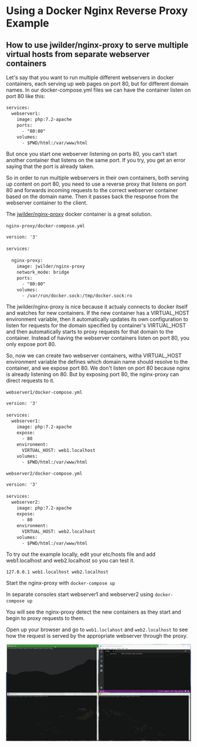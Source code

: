 # Using a Docker Nginx Reverse Proxy Example
## How to use jwilder/nginx-proxy to serve multiple virtual hosts from separate webserver containers

Let's say that you want to run multiple different webservers in docker containers, each serving up web pages on port 80, but for different domain names. In our docker-compose.yml files we can have the container listen on port 80 like this:

```
services:
  webserver1:
    image: php:7.2-apache
    ports:
      - "80:80"
    volumes:
      - $PWD/html:/var/www/html
```

But once you start one webserver listening on ports 80, you can't start another container that listens on the same port. If you try, you get an error saying that the port is already taken.

So in order to run multiple webservers in their own containers, both serving up content on port 80, you need to use a reverse proxy that listens on port 80 and forwards incoming requests to the correct webserver container based on the domain name. Then it passes back the response from the webserver container to the client.

The [jwilder/nginx-proxy](https://github.com/jwilder/nginx-proxy) docker container is a great solution.

`nginx-proxy/docker-compose.yml`
```
version: '3'

services:

  nginx-proxy:
    image: jwilder/nginx-proxy
    network_mode: bridge
    ports:
      - "80:80"
    volumes:
      - /var/run/docker.sock:/tmp/docker.sock:ro
```

The jwilder/nginx-proxy is nice because it actualy connects to docker itself and watches for new containers. If the new container has a VIRTUAL_HOST environment variable, then it automatically updates its own configuration to listen for requests for the domain specified by container's VIRTUAL_HOST and then automatically starts to proxy requests for that domain to the container. Instead of having the webserver containers listen on port 80, you only expose port 80.

So, now we can create two webserver containers, witha VIRTUAL_HOST environment variable the defines which domain name should resolve to the container, and we expose port 80. We don't listen on port 80 because nginx is already listening on 80. But by exposing port 80, the nginx-proxy can direct requests to it.

`webserver1/docker-compose.yml`
```
version: '3'

services:
  webserver1:
    image: php:7.2-apache
    expose:
      - 80
    environment:
      VIRTUAL_HOST: web1.localhost
    volumes:
      - $PWD/html:/var/www/html
```

`webserver2/docker-compose.yml`
```
version: '3'

services:
  webserver2:
    image: php:7.2-apache
    expose:
      - 80
    environment:
      VIRTUAL_HOST: web2.localhost
    volumes:
      - $PWD/html:/var/www/html
```

To try out the example locally, edit your etc/hosts file and add web1.localhost and web2.localhost so you can test it.
```
127.0.0.1 web1.localhost web2.localhost
```

Start the nginx-proxy with `docker-compose up`

In separate consoles start webserver1 and webserver2 using `docker-compose up`

You will see the nginx-proxy detect the new containers as they start and begin to proxy requests to them.

Open up your browser and go to `web1.loclahost` and `web2.localhost` to see how the request is served by the appropriate webserver through the proxy.

![animated GIF of Example running](https://raw.githubusercontent.com/jmaxwilson/docker-nginx-proxy-example/master/docker-nginx-proxy.gif "exmaple running nginx reverse proxy with two webserver containers")

